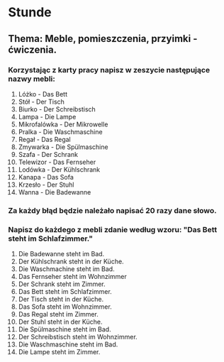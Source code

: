# Stunde
## Thema: Meble, pomieszczenia, przyimki - ćwiczenia.
### Korzystając z karty pracy napisz w zeszycie następujące nazwy mebli:
1. Lóżko - Das Bett
2. Stół - Der Tisch
3. Biurko - Der Schreibstisch
4. Lampa - Die Lampe
5. Mikrofalówka - Der Mikrowelle
6. Pralka - Die Waschmaschine
7. Regał - Das Regal
8. Zmywarka - Die Spülmaschine
9. Szafa - Der Schrank
10. Telewizor - Das Fernseher
11. Lodówka - Der Kühlschrank
12. Kanapa - Das Sofa
13. Krzesło - Der Stuhl
14. Wanna - Die Badewanne
### Za każdy błąd będzie należało napisać 20 razy dane słowo.
### Napisz do każdego z mebli zdanie według wzoru: "Das Bett steht im Schlafzimmer."
1. Die Badewanne steht im Bad.
2. Der Kühlschrank steht in der Küche.
3. Die Waschmachine steht im Bad.
4. Das Fernseher steht im Wohnzimmer
5. Der Schrank steht im Zimmer.
6. Das Bett steht im Schlafzimmer.
7. Der Tisch steht in der Küche.
8. Das Sofa steht im Wohnzimmer.
9. Das Regal steht im Zimmer.
10. Der Stuhl steht in der Küche.
11. Die Spülmaschine steht im Bad.
12. Der Schreibstisch steht im Wohnzimmer.
13. Die Waschmaschine steht im Bad.
14. Die Lampe steht im Zimmer.
